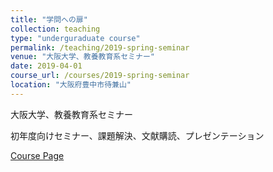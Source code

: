 ```yaml
---
title: "学問への扉"
collection: teaching
type: "underguraduate course"
permalink: /teaching/2019-spring-seminar
venue: "大阪大学、教養教育系セミナー"
date: 2019-04-01
course_url: /courses/2019-spring-seminar
location: "大阪府豊中市待兼山"
---
```


大阪大学、教養教育系セミナー

初年度向けセミナー、課題解決、文献購読、プレゼンテーション


<a href='https://stsykw.github.io/courses/2019-spring-seminar'>Course Page</a>
